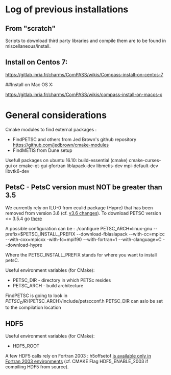 # Log of previous installations

## From "scratch"

Scripts to download third party libraries and compile them are to be found in miscellaneous/install.


## Install on Centos 7:

https://gitlab.inria.fr/charms/ComPASS/wikis/Compass-install-on-centos-7

##Install on Mac OS X:

https://gitlab.inria.fr/charms/ComPASS/wikis/compass-install-on-macos-x

# General considerations

Cmake modules to find external packages :
* FindPETSC and others from Jed Brown's github repository https://github.com/jedbrown/cmake-modules
* FindMETIS from Dune setup

Usefull packages on ubuntu 16.10:
build-essential
(cmake) cmake-curses-gui or cmake-qt-gui
gfortran
liblapack-dev
libmetis-dev
mpi-default-dev
libvtk6-dev


## PetsC - PetsC version must NOT be greater than 3.5

We currently rely on ILU-0 from eculid package (Hypre) that has been removed from version 3.6 (cf. [v3.6 changes](https://www.mcs.anl.gov/petsc/documentation/changes/36.html)).
To download PETSC version <= 3.5.4 go [there](http://ftp.mcs.anl.gov/pub/petsc/release-snapshots/petsc-3.4.5.tar.gz)

A possible configuration can be :
./configure PETSC_ARCH=linux-gnu --prefix=$PETSC_INSTALL_PREFIX --download-fblaslapack --with-cc=mpicc --with-cxx=mpicxx -with-fc=mpif90 --with-fortran=1 --with-clanguage=C --download-hypre

Where the PETSC_INSTALL_PREFIX stands for where you want to install petsC.

Useful environment variables (for CMake):

  * PETSC_DIR - directory in which PETSc resides
  * PETSC_ARCH - build architecture

FindPETSC is going to look in ${PETSC_DIR}/${PETSC_ARCH}/include/petscconf.h
PETSC_DIR can aslo be set to the compilation location


## HDF5

Useful environment variables (for CMake):

  * HDF5_ROOT

A few HDF5 calls rely on Fortran 2003  : h5offsetof [is available only in Fortran 2003 environments](https://support.hdfgroup.org/HDF5/doc/fortran/FortranFlags.html) (cf. CMAKE Flag HDF5_ENABLE_2003 if compiling HDF5 from source).

